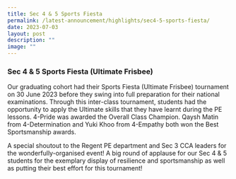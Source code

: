 ```yaml
---
title: Sec 4 & 5 Sports Fiesta
permalink: /latest-announcement/highlights/sec4-5-sports-fiesta/
date: 2023-07-03
layout: post
description: ""
image: ""
---
```

### **Sec 4 & 5 Sports Fiesta (Ultimate Frisbee)**

Our graduating cohort had their Sports Fiesta (Ultimate Frisbee) tournament on 30 June 2023 before they swing into full preparation for their national examinations. Through this inter-class tournament, students had the opportunity to apply the Ultimate skills that they have learnt during the PE lessons. 4-Pride was awarded the Overall Class Champion. Qaysh Matin from 4-Determination and Yuki Khoo from 4-Empathy both won the Best Sportsmanship awards. 
 
A special shoutout to the Regent PE department and Sec 3 CCA leaders for the wonderfully-organised event! A big round of applause for our Sec 4 & 5 students for the exemplary display of resilience and sportsmanship as well as putting their best effort for this tournament!